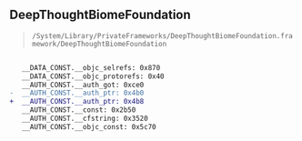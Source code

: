 ## DeepThoughtBiomeFoundation

> `/System/Library/PrivateFrameworks/DeepThoughtBiomeFoundation.framework/DeepThoughtBiomeFoundation`

```diff

   __DATA_CONST.__objc_selrefs: 0x870
   __DATA_CONST.__objc_protorefs: 0x40
   __AUTH_CONST.__auth_got: 0xce0
-  __AUTH_CONST.__auth_ptr: 0x4b0
+  __AUTH_CONST.__auth_ptr: 0x4b8
   __AUTH_CONST.__const: 0x2b50
   __AUTH_CONST.__cfstring: 0x3520
   __AUTH_CONST.__objc_const: 0x5c70

```
